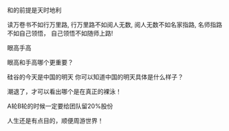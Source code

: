 和的前提是天时地利

读万卷书不如行万里路,
行万里路不如阅人无数,
阅人无数不如名家指路,
名师指路不如自己领悟，
自己领悟不如随师上路!

眼高手高

眼高和手高哪个更重要？

硅谷的今天是中国的明天
你可以知道中国的明天具体是什么样子？

潮退了，才可以看出哪个是在真正的裸泳！

A轮B轮的时候一定要给团队留20%股份

人生还是有点目的，顺便周游世界！
